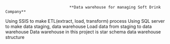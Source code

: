                                 **Data warehouse for managing Soft Drink Company**
Using SSIS to make ETL(extract, load, transform) process
Using SQL server to make data staging, data warehouse
Load data from staging to data warehouse
Data warehouse in this project is star schema data warehouse structure
